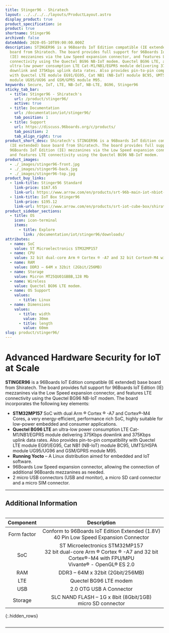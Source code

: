 ```yaml
---
title: Stinger96 - Shiratech
layout: ../../../../layouts/ProductLayout.astro
display_product: true
product_specification: ie
product: true
shortname: Stinger96
archived: false
dateAdded: 2020-05-10T09:00:00.000Z
description: STINGER96 is a 96Boards IoT Edition compatible (IE extended) base
  board from Shiratech. The board provides full support for 96Boards IoT Edition
  (IE) mezzanines via the Low Speed expansion connector, and features LTE
  connectivity using the Quectel BG96 NB-IoT modem. Quectel BG96 LTE, an
  ultra-low power consumption LTE Cat-M1/NB1/EGPRS module delivering 375Kbps
  downlink and 375Kbps uplink data rates. Also provides pin-to-pin compatibility
  with Quectel LTE module EG91/EG95, Cat NB1 (NB-IoT) module BC95, UMTS/HSPA
  module UG95/UG96 and GSM/GPRS module M95.
keywords: Secure, IoT, LTE, NB-IoT, NB-LTE, BG96, Stinger96
sticky_tab_bar:
  - title: Stinger96 - Shiratech's
    url: /product/stinger96/
    active: true
  - title: Documentation
    url: /documentation/iot/stinger96/
    tab_position: 1
  - title: Support
    url: https://discuss.96boards.org/c/products/
    tab_position: 2
    tab_align_right: true
product_short_desc: Shiratech's STINGER96 is a 96Boards IoT Edition compatible
  (IE extended) base board from Shiratech. The board provides full support for
  96Boards IoT Edition (IE) mezzanines via the Low Speed expansion connector,
  and features LTE connectivity using the Quectel BG96 NB-IoT modem.
product_images:
  - ./_images/stinger96-front.jpg
  - ./_images/stinger96-back.jpg
  - ./_images/stinger96-top.jpg
product_buy_links:
  - link-title: Stinger96 Standard
    link-price: $167.65
    link-url: https://www.arrow.com/en/products/srt-96b-main-iot-nbiot-stm-mp157/shiratech
  - link-title: IoT Box Stinger96
    link-price: $195.12
    link-url: https://www.arrow.com/en/products/srt-iot-cube-box/shiratech
product_sidebar_sections:
  - title: OS
    icon: icon-terminal
    items:
      - title: Explore
        link: /documentation/iot/stinger96/downloads/
attributes:
  - name: SoC
    value: ST Microelectronics STM32MP157
  - name: CPU
    value: 32 bit dual-core Arm ® Cortex ® -A7 and 32 bit Cortex®-M4 with FPU/MPU
  - name: RAM
    value: DDR3 – 64M x 32bit (2Gbit/256MB)
  - name: Storage
    value: Micron MT25QU01GBBB,128 Mb
  - name: Wireless
    value: Quectel BG96 LTE modem.
  - name: OS Support
    values:
      - title: Linux
  - name: Dimensions
    values:
      - title: width
        value: 30mm
      - title: length
        value: 60mm
slug: product/stinger96/
---
```


# Advanced Hardware Security for IoT at Scale

**STINGER96** is a 96Boards IoT Edition compatible (IE extended) base board from Shiratech. The board provides full support for 96Boards IoT Edition (IE) mezzanines via the Low Speed expansion connector, and features LTE connectivity using the Quectel BG96 NB-IoT modem.
The board incorporates the following key elements:
- **STM32MP157** SoC with dual Arm ® Cortex ® -A7 and Cortex®-M4 Cores, a very energy-efficient, performance rich SoC, highly suitable for low-power embedded and consumer applications.
- **Quectel BG96 LTE** an ultra-low power consumption LTE Cat-M1/NB1/EGPRS module delivering 375Kbps downlink and 375Kbps uplink data rates. Also provides pin-to-pin compatibility with Quectel LTE module EG91/EG95, Cat NB1 (NB-IoT) module BC95, UMTS/HSPA module UG95/UG96 and GSM/GPRS module M95.
- **Running Yocto** – A Linux distribution aimed for embedded and IoT software.
- 96Boards Low Speed expansion connector, allowing the connection of additional 96Boards mezzanines as needed.
- 2 micro USB connectors (USB and monitor), a micro SD card connector and a micro SIM connector.

***

## Additional Information
<div style="overflow-x:scroll;" markdown="1">


| Component | Description |
|:---------:|:-----------:|
| Form factor | Conform to 96Boards IoT Edition Extended (1.8V)<br>40 Pin Low Speed Expansion Connector |
| SoC | ST Microelectronics STM32MP157<br>32 bit dual-core Arm ® Cortex ® -A7 and 32 bit Cortex®-M4 with FPU/MPU<br>Vivante® - OpenGL® ES 2.0 |
| RAM | DDR3 – 64M x 32bit (2Gbit/256MB) |
| LTE | Quectel BG96 LTE modem |
| USB | 2.0 OTG USB A Connector |
| Storage | SLC NAND FLASH – 1G x 8bit (8Gbit/1GB) <br> micro SD connector |

{:.hidden_rows}

</div>

***
